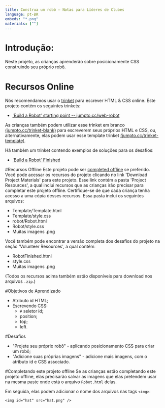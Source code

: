 ```yaml
---
title: Construa um robô — Notas para Líderes de Clubes
language: pt-BR
embeds: "*.png"
materials: [""]
...
```


# Introdução:
Neste projeto, as crianças aprenderão sobre posicionamente CSS construindo seu próprio robô.

# Recursos Online

Nós recomendamos usar o [trinket](https://trinket.io/) para escrever HTML & CSS online. Este projeto contém os seguintes trinkets:

+ ['Build a Robot' starting point -- jumpto.cc/web-robot](http://jumpto.cc/web-robot)

As crianças também podem utilizar esse trinket em branco [(jumpto.cc/trinket-blank)](http://jumpto.cc/trinket-blank) para escreverem seus próprios HTML e CSS, ou, alternativamente, elas podem usar esse template trinket [(jumpto.cc/trinket-template)](http://jumpto.cc/trinket-template).

Há também um trinket contendo exemplos de soluções para os desafios:

+ ['Build a Robot' Finished](https://trinket.io/html/00736c0e18)

#Recursos Offline
Este projeto pode ser [completed offline](https://www.codeclubprojects.org/en-GB/resources/webdev-working-offline/) se preferido. Você pode acessar os recursos do projeto clicando no link 'Download Project Materials' para este projeto. Esse link contém a pasta 'Project Resources', a qual inclui recursos que as crianças irão precisar para completar este projeto offline. Certifique-se de que cada criança tenha acesso a uma cópia desses recursos. Essa pasta inclui os seguintes arquivos:

+ Template/Template.html
+ Template/style.css
+ robot/Robot.html
+ Robot/style.css
+ Muitas imagens .png

Você também pode encontrar a versão completa dos desafios do projeto na seção 'Volunteer Resources', a qual contém:

+ RobotFinished.html
+ style.css
+ Muitas imagens .png

(Todos os recursos acima também estão disponíveis para download nos arquivos `.zip`.)

#Objetivos de Aprendizado
+ Atributo id HTML;
+ Escrevendo CSS:
	+ `#` seletor id;
	+ position;
	+ top;
	+ left.

#Desafios
+ "Projete seu próprio robô" - aplicando posicionamento CSS para criar um robô;
+ "Adicione suas próprias imagens" - adicione mais imagens, com o atributo id e CSS associado.

#Completando este projeto offline
Se as crianças estão completando este projeto offline, elas precisarão  salvar as imagens que elas pretendem usar na mesma paste onde está o arquivo `Robot.html` delas.

Em seguida, elas podem adicionar o nome dos arquivos nas tags `<img>`:

```
<img id="hat" src="hat.png" />
```

